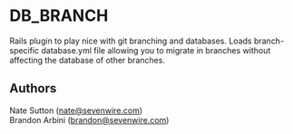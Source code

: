 DB\_BRANCH
=========

Rails plugin to play nice with git branching and databases. Loads branch-specific database.yml file allowing you to migrate in branches without affecting the database of other branches.

Authors
-------

Nate Sutton (nate@sevenwire.com)  
Brandon Arbini (brandon@sevenwire.com)
